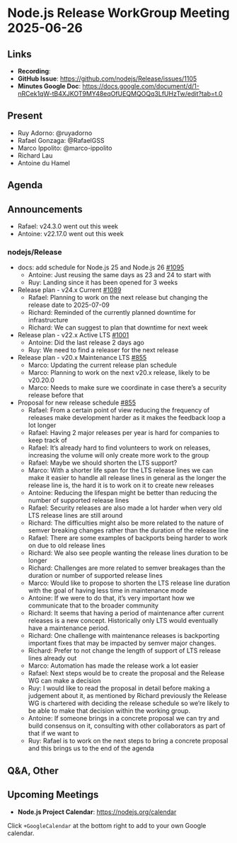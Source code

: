 # Node.js  Release WorkGroup Meeting 2025-06-26

## Links

* **Recording**:
* **GitHub Issue**: https://github.com/nodejs/Release/issues/1105
* **Minutes Google Doc**: https://docs.google.com/document/d/1-nRCek1qW-tB4XJKOT9MY48eqOfUEQMQOQq3LfUHzTw/edit?tab=t.0

## Present

* Ruy Adorno: @ruyadorno
* Rafael Gonzaga: @RafaelGSS
* Marco Ippolito: @marco-ippolito
* Richard Lau
* Antoine du Hamel

## Agenda

## Announcements
  * Rafael: v24.3.0 went out this week
  * Antoine: v22.17.0 went out this week

### nodejs/Release

* docs: add schedule for Node.js 25 and Node.js 26 [#1095](https://github.com/nodejs/Release/pull/1095)
  * Antoine: Just reusing the same days as 23 and 24 to start with
  * Ruy: Landing since it has been opened for 3 weeks
* Release plan - v24.x Current [#1089](https://github.com/nodejs/Release/issues/1089)
  * Rafael: Planning to work on the next release but changing the release date to 2025-07-09
  * Richard: Reminded of the currently planned downtime for infrastructure
  * Richard: We can suggest to plan that downtime for next week
* Release plan - v22.x Active LTS [#1001](https://github.com/nodejs/Release/issues/1001)
  * Antoine: Did the last release 2 days ago
  * Ruy: We need to find a releaser for the next release
* Release plan - v20.x Maintenance LTS [#855](https://github.com/nodejs/Release/issues/855)
  * Marco: Updating the current release plan schedule
  * Marco: Planning to work on the next v20.x release, likely to be v20.20.0
  * Marco: Needs to make sure we coordinate in case there’s a security release before that
* Proposal for new release schedule [#855](https://github.com/nodejs/Release/issues/953)
  * Rafael: From a certain point of view reducing the frequency of releases make development harder as it makes the feedback loop a lot longer
  * Rafael: Having 2 major releases per year is hard for companies to keep track of
  * Rafael: It’s already hard to find volunteers to work on releases, increasing the volume will only create more work to the group
  * Rafael: Maybe we should shorten the LTS support?
  * Marco: With a shorter life span for the LTS release lines we can make it easier to handle all release lines in general as the longer the release line is, the hard it is to work on it to create new releases
  * Antoine: Reducing the lifespan might be better than reducing the number of supported release lines
  * Rafael: Security releases are also made a lot harder when very old LTS release lines are still around
  * Richard: The difficulties might also be more related to the nature of semver breaking changes rather than the duration of the release line
  * Rafael: There are some examples of backports being harder to work on due to old release lines
  * Richard: We also see people wanting the release lines duration to be longer
  * Richard: Challenges are more related to semver breakages than the duration or number of supported release lines
  * Marco: Would like to propose to shorten the LTS release line duration with the goal of having less time in maintenance mode
  * Antoine: If we were to do that, it’s very important how we communicate that to the broader community
  * Richard: It seems that having a period of maintenance after current releases is a new concept. Historically only LTS would eventually have a maintenance period.
  * Richard: One challenge with maintenance releases is backporting important fixes that may be impacted by semver major changes.
  * Richard: Prefer to not change the length of support of LTS release lines already out
  * Marco: Automation has made the release work a lot easier
  * Rafael: Next steps would be to create the proposal and the Release WG can make a decision
  * Ruy: I would like to read the proposal in detail before making a judgement about it, as mentioned by Richard previously the Release WG is chartered with deciding the release schedule so we’re likely to be able to make that decision within the working group.
  * Antoine: If someone brings in a concrete proposal we can try and build consensus on it, consulting with other collaborators as part of that if we want to
  * Ruy: Rafael is to work on the next steps to bring a concrete proposal and this brings us to the end of the agenda

## Q&A, Other

## Upcoming Meetings

* **Node.js Project Calendar**: <https://nodejs.org/calendar>

Click `+GoogleCalendar` at the bottom right to add to your own Google calendar.


